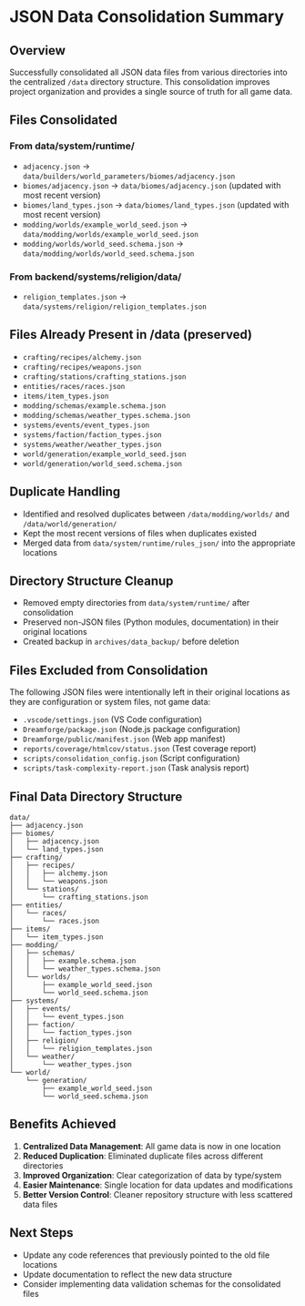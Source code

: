# JSON Data Consolidation Summary

## Overview
Successfully consolidated all JSON data files from various directories into the centralized `/data` directory structure. This consolidation improves project organization and provides a single source of truth for all game data.

## Files Consolidated

### From data/system/runtime/
- `adjacency.json` → `data/builders/world_parameters/biomes/adjacency.json`
- `biomes/adjacency.json` → `data/biomes/adjacency.json` (updated with most recent version)
- `biomes/land_types.json` → `data/biomes/land_types.json` (updated with most recent version)
- `modding/worlds/example_world_seed.json` → `data/modding/worlds/example_world_seed.json`
- `modding/worlds/world_seed.schema.json` → `data/modding/worlds/world_seed.schema.json`

### From backend/systems/religion/data/
- `religion_templates.json` → `data/systems/religion/religion_templates.json`

## Files Already Present in /data (preserved)
- `crafting/recipes/alchemy.json`
- `crafting/recipes/weapons.json`
- `crafting/stations/crafting_stations.json`
- `entities/races/races.json`
- `items/item_types.json`
- `modding/schemas/example.schema.json`
- `modding/schemas/weather_types.schema.json`
- `systems/events/event_types.json`
- `systems/faction/faction_types.json`
- `systems/weather/weather_types.json`
- `world/generation/example_world_seed.json`
- `world/generation/world_seed.schema.json`

## Duplicate Handling
- Identified and resolved duplicates between `/data/modding/worlds/` and `/data/world/generation/`
- Kept the most recent versions of files when duplicates existed
- Merged data from `data/system/runtime/rules_json/` into the appropriate locations

## Directory Structure Cleanup
- Removed empty directories from `data/system/runtime/` after consolidation
- Preserved non-JSON files (Python modules, documentation) in their original locations
- Created backup in `archives/data_backup/` before deletion

## Files Excluded from Consolidation
The following JSON files were intentionally left in their original locations as they are configuration or system files, not game data:
- `.vscode/settings.json` (VS Code configuration)
- `Dreamforge/package.json` (Node.js package configuration)
- `Dreamforge/public/manifest.json` (Web app manifest)
- `reports/coverage/htmlcov/status.json` (Test coverage report)
- `scripts/consolidation_config.json` (Script configuration)
- `scripts/task-complexity-report.json` (Task analysis report)

## Final Data Directory Structure
```
data/
├── adjacency.json
├── biomes/
│   ├── adjacency.json
│   └── land_types.json
├── crafting/
│   ├── recipes/
│   │   ├── alchemy.json
│   │   └── weapons.json
│   └── stations/
│       └── crafting_stations.json
├── entities/
│   └── races/
│       └── races.json
├── items/
│   └── item_types.json
├── modding/
│   ├── schemas/
│   │   ├── example.schema.json
│   │   └── weather_types.schema.json
│   └── worlds/
│       ├── example_world_seed.json
│       └── world_seed.schema.json
├── systems/
│   ├── events/
│   │   └── event_types.json
│   ├── faction/
│   │   └── faction_types.json
│   ├── religion/
│   │   └── religion_templates.json
│   └── weather/
│       └── weather_types.json
└── world/
    └── generation/
        ├── example_world_seed.json
        └── world_seed.schema.json
```

## Benefits Achieved
1. **Centralized Data Management**: All game data is now in one location
2. **Reduced Duplication**: Eliminated duplicate files across different directories
3. **Improved Organization**: Clear categorization of data by type/system
4. **Easier Maintenance**: Single location for data updates and modifications
5. **Better Version Control**: Cleaner repository structure with less scattered data files

## Next Steps
- Update any code references that previously pointed to the old file locations
- Update documentation to reflect the new data structure
- Consider implementing data validation schemas for the consolidated files 